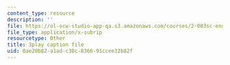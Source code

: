 ```yaml
---
content_type: resource
description: ''
file: https://ol-ocw-studio-app-qa.s3.amazonaws.com/courses/2-003sc-engineering-dynamics-fall-2011/0ae20b82a1adc30c836691ccee32b82f_wERH7LtoUuE.srt
file_type: application/x-subrip
resourcetype: Other
title: 3play caption file
uid: 0ae20b82-a1ad-c30c-8366-91ccee32b82f
---
```

